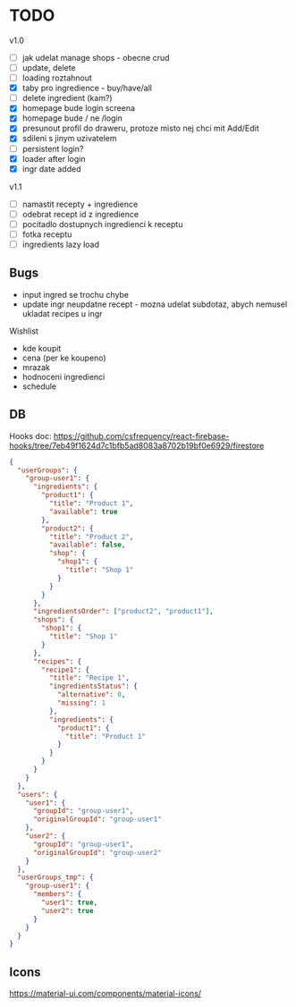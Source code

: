 # TODO

v1.0

- [ ] jak udelat manage shops - obecne crud
- [ ] update, delete
- [ ] loading roztahnout
- [x] taby pro ingredience - buy/have/all
- [ ] delete ingredient (kam?)
- [x] homepage bude login screena
- [x] homepage bude / ne /login
- [x] presunout profil do draweru, protoze misto nej chci mit Add/Edit
- [x] sdileni s jinym uzivatelem
- [ ] persistent login?
- [x] loader after login
- [x] ingr date added

v1.1

- [ ] namastit recepty + ingredience
- [ ] odebrat recept id z ingredience
- [ ] pocitadlo dostupnych ingredienci k receptu
- [ ] fotka receptu
- [ ] ingredients lazy load

## Bugs

- input ingred se trochu chybe
- update ingr neupdatne recept - mozna udelat subdotaz, abych nemusel ukladat recipes u ingr

Wishlist

- kde koupit
- cena (per ke koupeno)
- mrazak
- hodnoceni ingredienci
- schedule

## DB

Hooks doc: https://github.com/csfrequency/react-firebase-hooks/tree/7eb49f1624d7c1bfb5ad8083a8702b19bf0e6929/firestore

```json
{
  "userGroups": {
    "group-user1": {
      "ingredients": {
        "product1": {
          "title": "Product 1",
          "available": true
        },
        "product2": {
          "title": "Product 2",
          "available": false,
          "shop": {
            "shop1": {
              "title": "Shop 1"
            }
          }
        }
      },
      "ingredientsOrder": ["product2", "product1"],
      "shops": {
        "shop1": {
          "title": "Shop 1"
        }
      },
      "recipes": {
        "recipe1": {
          "title": "Recipe 1",
          "ingredientsStatus": {
            "alternative": 0,
            "missing": 1
          },
          "ingredients": {
            "product1": {
              "title": "Product 1"
            }
          }
        }
      }
    }
  },
  "users": {
    "user1": {
      "groupId": "group-user1",
      "originalGroupId": "group-user1"
    },
    "user2": {
      "groupId": "group-user1",
      "originalGroupId": "group-user2"
    }
  },
  "userGroups_tmp": {
    "group-user1": {
      "members": {
        "user1": true,
        "user2": true
      }
    }
  }
}
```

## Icons

https://material-ui.com/components/material-icons/
